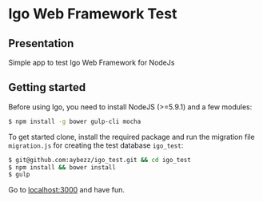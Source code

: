 # Igo Web Framework Test

## Presentation
Simple app to test Igo Web Framework for NodeJs

## Getting started
Before using Igo, you need to install NodeJS (>=5.9.1) and a few modules:
```sh
$ npm install -g bower gulp-cli mocha
```
To get started clone, install the required package and run the migration file `migration.js` for creating the test database `igo_test`:
```sh
$ git@github.com:aybezz/igo_test.git && cd igo_test
$ npm install && bower install
$ gulp
```

Go to [localhost:3000](http://localhost:3000) and have fun.
